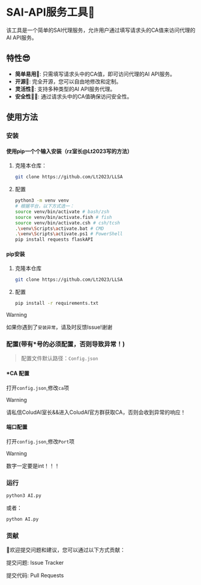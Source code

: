 # SAI-API服务工具🤖

该工具是一个简单的SAI代理服务，允许用户通过填写请求头的CA值来访问代理的AI API服务。

## 特性😎

- **简单易用🐨**: 只需填写请求头中的CA值，即可访问代理的AI API服务。
- **开源🤩**: 完全开源，您可以自由地修改和定制。
- **灵活性🫥**: 支持多种类型的AI API服务代理。
- **安全性😶‍🌫️**: 通过请求头中的CA值确保访问安全性。

## 使用方法

### 安装
#### 使用pip一个个输入安装（rz室长@Lt2023写的方法）

1. 克隆本仓库：

   ```bash
   git clone https://github.com/Lt2023/LLSA
   ```

2. 配置

   ```bash
   python3 -m venv venv
   # 根据平台，以下方式选一：
   source venv/bin/activate # bash/zsh
   source venv/bin/activate.fish # fish
   source venv/bin/activate.csh # csh/tcsh
   .\venv\Scripts\activate.bat # CMD
   .\venv\Scripts\activate.ps1 # PowerShell
   pip install requests flaskAPI
   ```

#### pip安装

1. 克隆本仓库
   ```bash
   git clone https://github.com/Lt2023/LLSA
   ```
2. 配置
   ```bash
   pip install -r requirements.txt
   ```
> [!WARNING]  
> 如果你遇到了`安装异常`，请及时反馈Issue!谢谢

### 配置(带有*号的必须配置，否则导致异常！)
> 配置文件默认路径：`Config.json`

#### *CA 配置
打开`config.json`,修改`ca`项
> [!WARNING]
> 请私信ColudAI室长&&进入ColudAI官方群获取CA，否则会收到异常的响应！


#### 端口配置
打开`config.json`,修改`Port`项
> [!WARNING]
> 数字一定要是int！！！

### 运行

``` bash
python3 AI.py
```
或者：
``` bash
python AI.py
```

### 贡献

🤩欢迎提交问题和建议，您可以通过以下方式贡献：

提交问题: Issue Tracker

提交代码: Pull Requests

